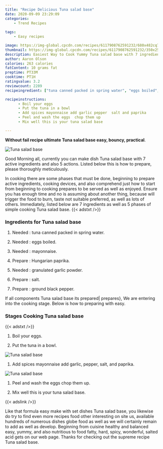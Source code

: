 ```yaml
---
title: "Recipe Delicious Tuna salad base"
date: 2020-09-09 23:29:09
categories:
    - Trend Recipes
    
tags:
    - Easy recipes

image: https://img-global.cpcdn.com/recipes/6117908762591232/680x482cq70/tuna-salad-base-recipe-main-photo.jpg
thumbnail: https://img-global.cpcdn.com/recipes/6117908762591232/350x250cq70/tuna-salad-base-recipe-main-photo.jpg
description: Easiest Way to Cook Yummy Tuna salad base with 7 ingredients and 5 stages of easy cooking.
author: Aaron Olson
calories: 263 calories
fatContent: 10 grams fat
preptime: PT33M
cooktime: PT1H
ratingvalue: 3.2
reviewcount: 2289
recipeingredient: ["tuna canned packed in spring water", "eggs boiled", "mayonnaise", "Hungarian paprika", "granulated garlic powder", "salt", "ground black pepper"]

recipeinstructions: 
      - Boil your eggs 
      - Put the tuna in a bowl 
      - Add spices mayonnaise add garlic pepper  salt and paprika 
      - Peel and wash the eggs  chop them up 
      - Mix well this is your tuna salad base

---
```




**Without fail recipe ultimate Tuna salad base easy, bouncy, practical**. 


![Tuna salad base](https://img-global.cpcdn.com/recipes/6117908762591232/680x482cq70/tuna-salad-base-recipe-main-photo.jpg "Tuna salad base")




Good Morning all, currently you can make dish Tuna salad base with 7 active ingredients and also 5 actions. Listed below this is how to prepare, please thoroughly meticulously.

In cooking there are some phases that must be done, beginning to prepare active ingredients, cooking devices, and also comprehend just how to start from beginning to cooking prepares to be served as well as enjoyed. Ensure you has enough time and no is assuming about another thing, because will trigger the food to burn, taste not suitable preferred, as well as lots of others. Immediately, listed below are 7 ingredients as well as 5 phases of simple cooking Tuna salad base.
{{< adstxt />}}

### Ingredients for Tuna salad base


1. Needed  : tuna canned packed in spring water.

1. Needed  : eggs boiled.

1. Needed  : mayonnaise.

1. Prepare  : Hungarian paprika.

1. Needed  : granulated garlic powder.

1. Prepare  : salt.

1. Prepare  : ground black pepper.



If all components Tuna salad base its prepared| prepares}, We are entering into the cooking stage. Below is how to preparing with easy.

### Stages Cooking Tuna salad base

{{< adstxt />}}


1. Boil your eggs.



1. Put the tuna in a bowl.



![Tuna salad base](https://img-global.cpcdn.com/steps/4566334009507840/160x128cq70/tuna-salad-base-recipe-step-2-photo.jpg" "Tuna salad base")



1. Add spices mayonnaise add garlic, pepper,  salt, and paprika.



![Tuna salad base](https://img-global.cpcdn.com/steps/5902782440669184/160x128cq70/tuna-salad-base-recipe-step-3-photo.jpg" "Tuna salad base")



1. Peel and wash the eggs  chop them up.



1. Mix well this is your tuna salad base.





{{< adslink />}}

Like that formula easy make with set dishes Tuna salad base, you likewise do try to find even more recipes food other interesting on site us, available hundreds of numerous dishes globe food as well as we will certainly remain to add as well as develop. Beginning from cuisine healthy and balanced easy, yummy, and also nutritious to food fatty, hard, spicy, wonderful, salted acid gets on our web page. Thanks for checking out the supreme recipe Tuna salad base.
